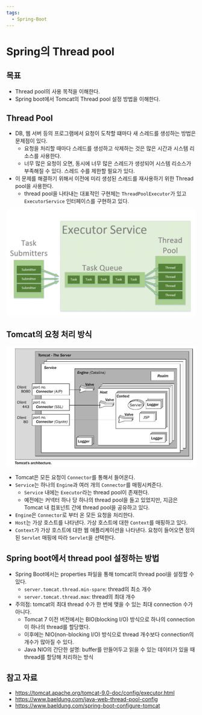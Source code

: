 ```yaml
---
tags:
  - Spring-Boot
---
```

# Spring의 Thread pool

## 목표

- Thread pool의 사용 목적을 이해한다.
- Spring boot에서 Tomcat의 Thread pool 설정 방법을 이해한다.

## Thread Pool

- DB, 웹 서버 등의 프로그램에서 요청이 도착할 떄마다 새 스레드를 생성하는 방법은 문제점이 있다.
	- 요청을 처리할 때마다 스레드를 생성하고 삭제하는 것은 많은 시간과 시스템 리소스를 사용한다.
	- 너무 많은 요청이 오면, 동시에 너무 많은 스레드가 생성되어 시스템 리소스가 부족해질 수 있다. 스레드 수를 제한할 필요가 있다.
- 이 문제를 해결하기 위해서 이전에 미리 생성된 스레드를 재사용하기 위한 Thread pool을 사용한다.
	- thread pool을 나타내는 대표적인 구현체는 `ThreadPoolExecutor`가 있고 `ExecutorService` 인터페이스를 구현하고 있다.

![](assets/Pasted%20image%2020240411200502.png)

## Tomcat의 요청 처리 방식

![](assets/Pasted%20image%2020240411193420.png)

- Tomcat은 모든 요청이 `Connector`를 통해서 들어온다.
- `Service`는 하나의 `Engine`과 여러 개의 `Connector`를 매핑시켜준다.
	- `Service` 내에는 `Executor`라는 thread pool이 존재한다.
	- 예전에는 커넥터 하나 당 하나의 thread pool을 들고 있었지만, 지금은 Tomcat 내 컴포넌트 간에 thread pool을 공유하고 있다.
- `Engine`은 `Connector`로 부터 온 모든 요청을 처리한다.
- `Host`는 가상 호스트를 나타낸다. 가상 호스트에 대한 `Context`를 매핑하고 있다.
- `Context`가 가상 호스트에 대한 웹 애플리케이션을 나타낸다. 요청이 들어오면 정의된 `Servlet` 매핑에 따라 `Servlet`을 선택한다.

## Spring boot에서 thread pool 설정하는 방법

- Spring Boot에서는 properties 파일을 통해 tomcat의 thread pool을 설정할 수 있다.
	- `server.tomcat.thread.min-spare`: thread의 최소 개수
	- `server.tomcat.thread.max`: thread의 최대 개수
- 주의점: tomcat의 최대 thread 수가 한 번에 맺을 수 있는 최대 connection 수가 아니다.
	- Tomcat 7 이전 버전에서는 BIO(blocking I/O) 방식으로 하나의 connection이 하나의 thread를 할당했다.
	- 이후에는 NIO(non-blocking I/O) 방식으로 thread 개수보다 connection의 개수가 많아질 수 있다.
	- Java NIO의 간단한 설명: buffer를 만들어두고 읽을 수 있는 데이터가 있을 때 thread를 할당해 처리하는 방식

## 참고 자료

- https://tomcat.apache.org/tomcat-9.0-doc/config/executor.html
- https://www.baeldung.com/java-web-thread-pool-config
- https://www.baeldung.com/spring-boot-configure-tomcat